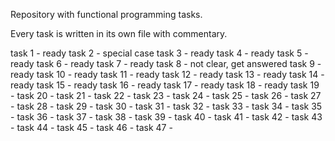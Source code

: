 Repository with functional programming tasks.

Every task is written in its own file with commentary.

task 1 - ready
task 2 - special case
task 3 - ready
task 4 - ready
task 5 - ready
task 6 - ready
task 7 - ready
task 8 - not clear, get answered
task 9 - ready
task 10 - ready
task 11 - ready
task 12 - ready
task 13 - ready
task 14 - ready
task 15 - ready
task 16 - ready
task 17 - ready
task 18 - ready
task 19 -
task 20 -
task 21 -
task 22 -
task 23 -
task 24 -
task 25 -
task 26 -
task 27 -
task 28 -
task 29 -
task 30 -
task 31 -
task 32 -
task 33 -
task 34 -
task 35 -
task 36 -
task 37 -
task 38 -
task 39 -
task 40 -
task 41 -
task 42 -
task 43 -
task 44 -
task 45 -
task 46 -
task 47 -
